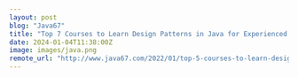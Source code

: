 ```yaml
---
layout: post
blog: "Java67"
title: "Top 7 Courses to Learn Design Patterns in Java for Experienced Programmers in 2024 - Best of Lot"
date: 2024-01-04T11:38:00Z
image: images/java.png
remote_url: "http://www.java67.com/2022/01/top-5-courses-to-learn-design-patterns.html"
---
```

